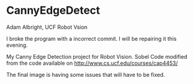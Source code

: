 # CannyEdgeDetect
Adam Albright, UCF Robot Vsion

I broke the program with a incorrect commit. I will be repairing it this evening.

My Canny Edge Detection project for Robot Vision. Sobel Code modified from the code available on http://www.cs.ucf.edu/courses/cap4453/

The final image is having some issues that will have to be fixed.
